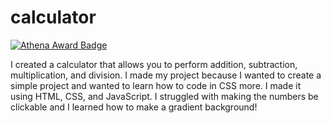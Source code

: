 # calculator
[![Athena Award Badge](https://img.shields.io/endpoint?url=https%3A%2F%2Faward.athena.hackclub.com%2Fapi%2Fbadge)](https://award.athena.hackclub.com?utm_source=readme)

I created a calculator that allows you to perform addition, subtraction, multiplication, and division.
I made my project because I wanted to create a simple project and wanted to learn how to code in CSS more.
I made it using HTML, CSS, and JavaScript.
I struggled with making the numbers be clickable and I learned how to make a gradient background!
